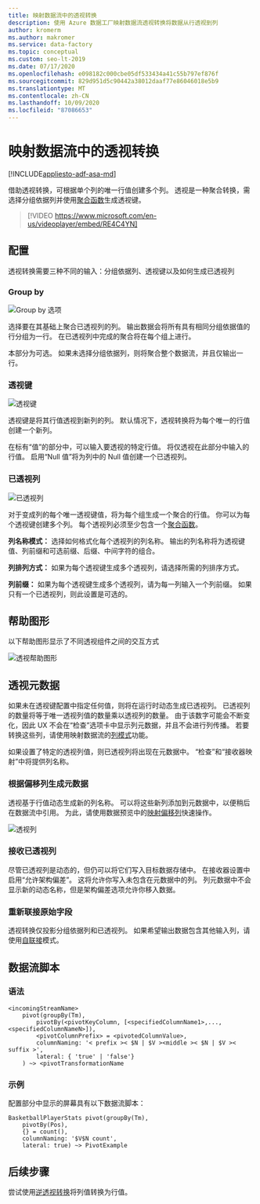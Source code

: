 ```yaml
---
title: 映射数据流中的透视转换
description: 使用 Azure 数据工厂映射数据流透视转换将数据从行透视到列
author: kromerm
ms.author: makromer
ms.service: data-factory
ms.topic: conceptual
ms.custom: seo-lt-2019
ms.date: 07/17/2020
ms.openlocfilehash: e098182c000cbe05df533434a41c55b797ef876f
ms.sourcegitcommit: 829d951d5c90442a38012daaf77e86046018e5b9
ms.translationtype: MT
ms.contentlocale: zh-CN
ms.lasthandoff: 10/09/2020
ms.locfileid: "87086653"
---
```

# <a name="pivot-transformation-in-mapping-data-flow"></a>映射数据流中的透视转换


[!INCLUDE[appliesto-adf-asa-md](includes/appliesto-adf-asa-md.md)]

借助透视转换，可根据单个列的唯一行值创建多个列。 透视是一种聚合转换，需选择分组依据列并使用[聚合函数](data-flow-expression-functions.md#aggregate-functions)生成透视键。

> [!VIDEO https://www.microsoft.com/en-us/videoplayer/embed/RE4C4YN]

## <a name="configuration"></a>配置

透视转换需要三种不同的输入：分组依据列、透视键以及如何生成已透视列

### <a name="group-by"></a>Group by

![Group by 选项](media/data-flow/pivot2.png "Group By 选项")

选择要在其基础上聚合已透视列的列。 输出数据会将所有具有相同分组依据值的行分组为一行。 在已透视列中完成的聚合将在每个组上进行。

本部分为可选。 如果未选择分组依据列，则将聚合整个数据流，并且仅输出一行。

### <a name="pivot-key"></a>透视键

![透视键](media/data-flow/pivot3.png "透视键")

透视键是将其行值透视到新列的列。 默认情况下，透视转换将为每个唯一的行值创建一个新列。

在标有“值”的部分中，可以输入要透视的特定行值。 将仅透视在此部分中输入的行值。 启用“Null 值”将为列中的 Null 值创建一个已透视列。

### <a name="pivoted-columns"></a>已透视列

![已透视列](media/data-flow/pivot4.png "已透视列")

对于变成列的每个唯一透视键值，将为每个组生成一个聚合的行值。 你可以为每个透视键创建多个列。 每个透视列必须至少包含一个[聚合函数](data-flow-expression-functions.md#aggregate-functions)。

**列名称模式：** 选择如何格式化每个透视列的列名称。 输出的列名称将为透视键值、列前缀和可选前缀、后缀、中间字符的组合。 

**列排列方式：** 如果为每个透视键生成多个透视列，请选择所需的列排序方式。 

**列前缀：** 如果为每个透视键生成多个透视列，请为每一列输入一个列前缀。 如果只有一个已透视列，则此设置是可选的。

## <a name="help-graphic"></a>帮助图形

以下帮助图形显示了不同透视组件之间的交互方式

![透视帮助图形](media/data-flow/pivot5.png "透视帮助图形")

## <a name="pivot-metadata"></a>透视元数据

如果未在透视键配置中指定任何值，则将在运行时动态生成已透视列。 已透视列的数量将等于唯一透视列值的数量乘以透视列的数量。 由于该数字可能会不断变化，因此 UX 不会在“检查”选项卡中显示列元数据，并且不会进行列传播。 若要转换这些列，请使用映射数据流的[列模式](concepts-data-flow-column-pattern.md)功能。 

如果设置了特定的透视列值，则已透视列将出现在元数据中。 “检查”和“接收器映射”中将提供列名称。

### <a name="generate-metadata-from-drifted-columns"></a>根据偏移列生成元数据

透视基于行值动态生成新的列名称。 可以将这些新列添加到元数据中，以便稍后在数据流中引用。 为此，请使用数据预览中的[映射偏移列](concepts-data-flow-schema-drift.md#map-drifted-columns-quick-action)快速操作。 

![透视列](media/data-flow/newpivot1.png "映射偏移透视列")

### <a name="sinking-pivoted-columns"></a>接收已透视列

尽管已透视列是动态的，但仍可以将它们写入目标数据存储中。 在接收器设置中启用“允许架构偏差”。 这将允许你写入未包含在元数据中的列。 列元数据中不会显示新的动态名称，但是架构偏差选项允许你移入数据。

### <a name="rejoin-original-fields"></a>重新联接原始字段

透视转换仅投影分组依据列和已透视列。 如果希望输出数据包含其他输入列，请使用[自联接](data-flow-join.md#self-join)模式。

## <a name="data-flow-script"></a>数据流脚本

### <a name="syntax"></a>语法

```
<incomingStreamName>
    pivot(groupBy(Tm),
        pivotBy(<pivotKeyColumn, [<specifiedColumnName1>,...,<specifiedColumnNameN>]),
        <pivotColumnPrefix> = <pivotedColumnValue>,
        columnNaming: '< prefix >< $N | $V ><middle >< $N | $V >< suffix >',
        lateral: { 'true' | 'false'}
    ) ~> <pivotTransformationName
```
### <a name="example"></a>示例

配置部分中显示的屏幕具有以下数据流脚本：

```
BasketballPlayerStats pivot(groupBy(Tm),
    pivotBy(Pos),
    {} = count(),
    columnNaming: '$V$N count',
    lateral: true) ~> PivotExample

```

## <a name="next-steps"></a>后续步骤

尝试使用[逆透视转换](data-flow-unpivot.md)将列值转换为行值。 
